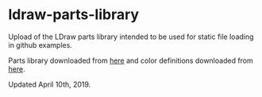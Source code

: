 # ldraw-parts-library
Upload of the LDraw parts library intended to be used for static file loading in github examples.

Parts library downloaded from [here](https://www.ldraw.org/article/13.html) and color definitions downloaded from [here](https://www.ldraw.org/article/547.html).

Updated April 10th, 2019.
